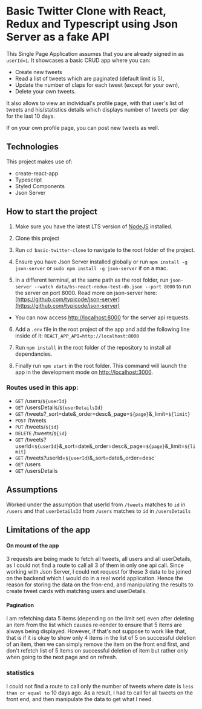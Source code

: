 # Basic Twitter Clone with React, Redux and Typescript using Json Server as a fake API

This Single Page Application assumes that you are already signed in as `userId=1`. It showcases a basic CRUD app where you can:

- Create new tweets
- Read a list of tweets which are paginated (default limit is 5),
- Update the number of claps for each tweet (except for your own),
- Delete your own tweets.

It also allows to view an individual's profile page, with that user's list of tweets and his/statistics details which displays number of tweets per day for the last 10 days.

If on your own profile page, you can post new tweets as well.

## Technologies
This project makes use of:
- create-react-app
- Typescript
- Styled Components
- Json Server
## How to start the project

 1. Make sure you have the latest LTS version of [NodeJS](https://nodejs.org/en/) installed.

 2. Clone this project

 3. Run `cd basic-twitter-clone` to navigate to the root folder of the project.

 4. Ensure you have Json Server installed globally or run `npm install -g json-server` or `sudo npm install -g json-server` if on a mac.

 5. In a different terminal, at the same path as the root folder, run `json-server --watch data/bs-react-redux-test-db.json --port 8000` to run the server on port 8000. Read more on json-server here: [https://github.com/typicode/json-server](https://github.com/typicode/json-server)

- You can now access [http://localhost:8000](http://localhost:8000) for the server api requests.

 6. Add a `.env` file in the root project of the app and add the following line inside of it: `REACT_APP_API=http://localhost:8000`

 7. Run `npm install` in the root folder of the repository to install all dependancies.

 8. Finally run `npm start` in the root folder. This command will launch the app in the development mode on [http://localhost:3000](http://localhost:3000).

### Routes used in this app:
- `GET` /users/`${userId}`
- `GET` /usersDetails/`${userDetailsId}`
- `GET` /tweets?_sort=date&_order=desc&_page=`${page}`&_limit=`${limit}`
- `POST` /tweets
- `PUT` /tweets/`${id}`
- `DELETE` /tweets/`${id}`
- `GET` /tweets?userId=`${userId}`&_sort=date&_order=desc&_page=`${page}`&_limit=`${limit}`
- `GET` /tweets?userId=`${userId`}&_sort=date&_order=desc`
- `GET` /users
- `GET` /usersDetails


## Assumptions
Worked under the assumption that userId from `/tweets` matches to `id` in `/users` and that `userDetailsId` from `/users` matches to `id` in `/usersDetails`

## Limitations of the app

#### On mount of the app
3 requests are being made to fetch all tweets, all users and all userDetails, as I could not find a route to call all 3 of them in only one api call. Since working with Json Server, I could not request for these 3 data to be joined on the backend which I would do in a real world application. Hence the reason for storing the data on the fron-end, and manipulating the results to create tweet cards with matching users and userDetails.
#### Pagination
I am refetching data 5 items (depending on the limit set) even after deleting an item from the list which causes re-render to ensure that 5 items are always being displayed.
However, if that's not suppose to work like that, that is if it is okay to show only 4 items in the list of 5 on successful deletion of an item, then we can simply remove the item on the front end first, and don't refetch list of 5 items on successful deletion of item but rather only when going to the next page and on refresh.

### statistics
I could not find a route to call only the number of tweets where date is `less than or equal to` 10 days ago. As a result, I had to call for all tweets on the front end, and then manipulate the data to get what I need.

